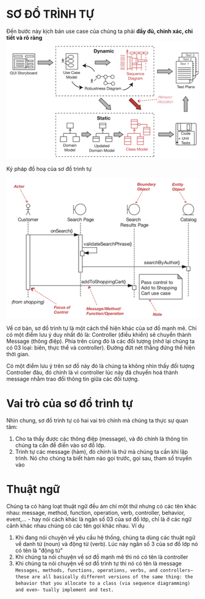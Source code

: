 # SƠ ĐỒ TRÌNH TỰ
Đến bước này kịch bản use case của chúng ta phải **đầy đủ, chính xác, chi tiết và rõ ràng**
![Quy trình ICONIX - Sequence Diagram](/images/Sequence-Analysis.png)

Ký pháp đồ hoạ của sơ đồ trình tự

![Sequence Diagram - Notations](/images/Sequence-Diagram-Notation.png)

Về cơ bản, sơ đồ trình tự là một cách thể hiện khác của sơ đồ mạnh mẽ. Chỉ có một điểm lưu ý duy nhất đó là: Controller (điều khiển) sẽ chuyển thành Message (thông điệp). Phía trên cùng đó là các đối tượng (nhớ lại chúng ta có 03 loại: biên, thực thể và controller). Đường đứt nét thẳng đứng thể hiện thời gian. 

Có một điểm lưu ý trên sơ đồ này đó là chúng ta không nhìn thấy đối tượng Controller đâu, đó chính là vì controller lúc này đã chuyển hoá thành message nhằm trao đổi thông tin giữa các đối tượng.

# Vai trò của sơ đồ trình tự
Nhìn chung, sơ đồ trình tự có hai vai trò chính mà chúng ta thực sự quan tâm:
1. Cho ta thấy được các thông điệp (message), và đó chính là thông tin chúng ta cần để điền vào sơ đồ lớp.
2. Trình tự các message (hàm), đó chính là thứ mà chúng ta cần khi lập trình. Nó cho chúng ta biết hàm nào gọi trước, gọi sau, tham số truyền vào

# Thuật ngữ
Chúng ta có hàng loạt thuật ngữ đều ám chỉ một thứ nhưng có các tên khác nhau: message, method, function, operation, verb, controller, behavior, event,... - hay nói cách khác là ngăn số 03 của sơ đồ lớp, chỉ là ở các ngữ cảnh khác nhau chúng có các tên gọi khác nhau. Ví dụ

1. Khi đang nói chuyện về yêu cầu hệ thống, chúng ta dùng các thuật ngữ về danh từ (noun) và động từ (verb). Lúc này ngăn số 3 của sơ đồ lớp nó có tên là "động từ"
2. Khi chúng ta nói chuyện về sơ đồ mạnh mẽ thì nó có tên là controller
3. Khi chúng ta nói chuyện về sơ đồ trình tự thì nó có tên là message
``
Messages, methods, functions, operations, verbs, and controllers—these are all basically different versions of the same thing: the behavior that you allocate to a class (via sequence diagramming) and even- tually implement and test.
``